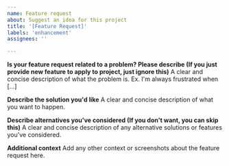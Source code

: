 ```yaml
---
name: Feature request
about: Suggest an idea for this project
title: '[Feature Request]'
labels: 'enhancement'
assignees: ''

---
```


**Is your feature request related to a problem? Please describe (If you just provide new feature to apply to project, just ignore this)**
A clear and concise description of what the problem is. Ex. I'm always frustrated when [...]

**Describe the solution you'd like**
A clear and concise description of what you want to happen.

**Describe alternatives you've considered (If you don't want, you can skip this)**
A clear and concise description of any alternative solutions or features you've considered.

**Additional context**
Add any other context or screenshots about the feature request here.
